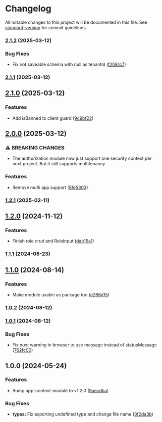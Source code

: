 # Changelog

All notable changes to this project will be documented in this file. See [standard-version](https://github.com/conventional-changelog/standard-version) for commit guidelines.

### [2.1.2](https://github.com/antify/authorization-module/compare/v2.1.1...v2.1.2) (2025-03-12)


### Bug Fixes

* Fix not saveable schema with null as tenantId ([f2081c7](https://github.com/antify/authorization-module/commit/f2081c7a9a945edb76693fb77c82477a58b48bba))

### [2.1.1](https://github.com/antify/authorization-module/compare/v2.1.0...v2.1.1) (2025-03-12)

## [2.1.0](https://github.com/antify/authorization-module/compare/v2.0.0...v2.1.0) (2025-03-12)


### Features

* Add isBanned to client guard ([9c9bf22](https://github.com/antify/authorization-module/commit/9c9bf22fad27496f91e7133993a56e7d0fb6e1ea))

## [2.0.0](https://github.com/antify/authorization-module/compare/v1.2.1...v2.0.0) (2025-03-12)


### ⚠ BREAKING CHANGES

* The authorization module now just support one security context per nuxt project. But it still supports multitenancy

### Features

* Remove multi app support ([8fe5303](https://github.com/antify/authorization-module/commit/8fe530321765c65709dcedfa3fd48b843bc1cfea))

### [1.2.1](https://github.com/antify/authorization-module/compare/v1.2.0...v1.2.1) (2025-02-11)

## [1.2.0](https://github.com/antify/authorization-module/compare/v1.1.1...v1.2.0) (2024-11-12)


### Features

* Finish role crud and RoleInput ([dab19a1](https://github.com/antify/authorization-module/commit/dab19a1c916c0962bb1bc6fe87686110f58c0b40))

### [1.1.1](https://github.com/antify/authorization-module/compare/v1.1.0...v1.1.1) (2024-08-23)

## [1.1.0](https://github.com/antify/authorization-module/compare/v1.0.2...v1.1.0) (2024-08-14)


### Features

* Make module usable as package too ([e288d15](https://github.com/antify/authorization-module/commit/e288d1511e6941fa498b80f521a78fbb3f679d41))

### [1.0.2](https://github.com/antify/authorization-module/compare/v1.0.1...v1.0.2) (2024-08-12)

### [1.0.1](https://github.com/antify/authorization-module/compare/v1.0.0...v1.0.1) (2024-08-12)


### Bug Fixes

* Fix nuxt warning in browser to use message instead of statusMessage ([762fc00](https://github.com/antify/authorization-module/commit/762fc003d0c3f1fb992af65dbc12816e37306554))

## 1.0.0 (2024-05-24)

### Features

* Bump app-context-module to
  v1.2.0 ([9aecdba](https://github.com/antify/authorization-module/commit/9aecdba5de42c2937c4e135608c8e50473b05f1c))

### Bug Fixes

* **types:** Fix exporting undefined type and change file
  name ([3f2da3b](https://github.com/antify/authorization-module/commit/3f2da3b6301ed41d8afc3848e4c562d949299d8f))
